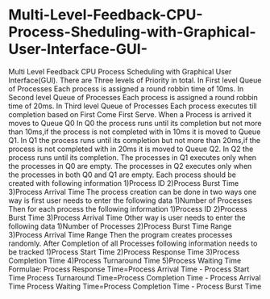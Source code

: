 # Multi-Level-Feedback-CPU-Process-Sheduling-with-Graphical-User-Interface-GUI-
Multi Level Feedback CPU Process Scheduling with Graphical User Interface(GUI).
There are Three levels of Priority in total.
In First level Queue of Processes Each process is assigned a round robbin time of 10ms.
In Second level Queue of Processes Each process is assigned a round robbin time of 20ms.
In Third level Queue of Processes Each process executes till completion based on First Come First Serve.
When a Process is arrived it moves to Queue Q0
In Q0 the process runs until its completion but not more than 10ms,if the process is not completed with in 10ms it is moved to Queue Q1. 
In Q1 the process runs until its completion but not more than 20ms,if the process is not completed with in 20ms it is moved to Queue Q2.
In Q2 the process runs until its completion.
The processes in Q1 executes only when the processes in Q0 are empty.
The processes in Q2 executes only when the processes in both Q0 and Q1 are empty.
Each process should be created with following information
1)Process ID
2)Process Burst Time
3)Process Arrival Time
The process creation can be done in two ways
one way is first user needs to enter the following data
1)Number of Processes
Then for each process the following information 
1)Process ID
2)Process Burst Time
3)Process Arrival Time
Other way is user needs to enter the following data
1)Number of Processes
2)Process Burst Time Range
3)Process Arrival Time Range
Then the program creates processes randomly.
After Completion of all Processes following information needs to be tracked
1)Process Start Time
2)Process Response Time
3)Process Completion Time
4)Process Turnaround Time
5)Process Waiting Time
Formulae:
Process Response Time=Process Arrival Time - Process Start Time
Process Turnaround Time=Process Completion Time - Process Arrival Time
Process Waiting Time=Process Completion Time - Process Burst Time
